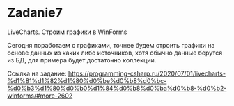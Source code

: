 # Zadanie7

LiveCharts. Строим графики в WinForms

Сегодня поработаем с графиками, точнее будем строить графики на основе данных из каких либо источников, хотя обычно данные берутся из БД, для примера будет достаточно коллекции.

Ссылка на задание: https://programming-csharp.ru/2020/07/01/livecharts-%d1%81%d1%82%d1%80%d0%be%d0%b8%d0%bc-%d0%b3%d1%80%d0%b0%d1%84%d0%b8%d0%ba%d0%b8-%d0%b2-winforms/#more-2602
